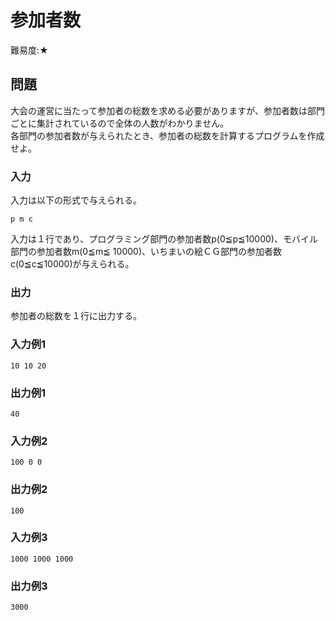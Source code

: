 # 参加者数

難易度:★

## 問題
大会の運営に当たって参加者の総数を求める必要がありますが、参加者数は部門ごとに集計されているので全体の人数がわかりません。  
各部門の参加者数が与えられたとき、参加者の総数を計算するプログラムを作成せよ。

### 入力
入力は以下の形式で与えられる。
```
p m c
```
入力は１行であり、プログラミング部門の参加者数p(0≦p≦10000)、モバイル部門の参加者数m(0≦m≦
10000)、いちまいの絵ＣＧ部門の参加者数c(0≦c≦10000)が与えられる。
### 出力
参加者の総数を１行に出力する。
### 入力例1
```
10 10 20
```
### 出力例1
```
40
```
### 入力例2
```
100 0 0
```
### 出力例2
```
100
```
### 入力例3
```
1000 1000 1000
```
### 出力例3
```
3000
```
